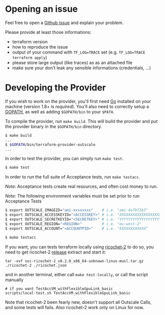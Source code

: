 # Opening an issue

Feel free to open a [Github issue](https://github.com/outscale-dev/terraform-provider-outscale/issues) and explain your problem.

Please provide at least those informations:
- terraform version
- how to reproduce the issue
- output of your command with `TF_LOG=TRACE` set (e.g. `TF_LOG=TRACE terraform apply`)
- please store large output (like traces) as as an attached file
- make sure your don't leak any sensible informations (credentials, ...)

# Developing the Provider

If you wish to work on the provider, you'll first need [Go](http://www.golang.org) installed on your machine (version 1.8+ is *required*). You'll also need to correctly setup a [GOPATH](http://golang.org/doc/code.html#GOPATH), as well as adding `$GOPATH/bin` to your `$PATH`.

To compile the provider, run `make build`. This will build the provider and put the provider binary in the `$GOPATH/bin` directory.

```sh
$ make build
...
$ $GOPATH/bin/terraform-provider-outscale
...
```

In order to test the provider, you can simply run `make test`.

```sh
$ make test
```

In order to run the full suite of Acceptance tests, run `make testacc`.

*Note:* Acceptance tests create real resources, and often cost money to run.

*Note:* The following environment variables must be set prior to run Acceptance Tests

```sh
$ export OUTSCALE_IMAGEID="ami-xxxxxxxx"    # i.e. "ami-4a7bf2b3"
$ export OUTSCALE_ACCESSKEYID="<ACCESSKEY>" # i.e. "XXXXXXXXXXXXXXXXXXXX"
$ export OUTSCALE_SECRETKEYID="<SECRETKEY>" # i.e. "YYYYYYYYYYYYYYYYYYYYYYYYYYYYYYYYYYYYYYYY"
$ export OUTSCALE_REGION="<REGION>"         # i.e. "eu-west-2"
$ export OUTSCALE_ACCOUNT="<ACCOUNTPID>"    # i.e. "XXXXXXXXXXXX"
```

```sh
$ make testacc
```

If you want, you can tests terraform locally using [ricochet-2](https://github.com/outscale/osc-ricochet-2/)
to do so, you need to get ricochet-2 [release](https://github.com/outscale/osc-ricochet-2/tags)
extract and start it:
```
tar -xvf osc-ricochet-2_v0.2.0_x86_64-unknown-linux-musl.tar.gz
./ricochet-2 ./ricochet.json
```
and in another terminal, either call `make test-locally`, or call the script manually
```
# if you want TestAccVM_withFlexibleGpuLink_basic
scripts/local-test.sh TestAccVM_withFlexibleGpuLink_basic
```

Note that ricochet-2 been fearly new, doesn't support all Outscale Calls, and some tests will fails.
Also ricochet-2 work only on Linux for now.
